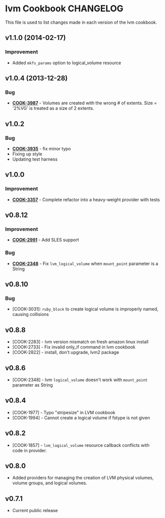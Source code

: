lvm Cookbook CHANGELOG
======================
This file is used to list changes made in each version of the lvm cookbook.


v1.1.0 (2014-02-17)
-------------------
### Improvement
- Added `mkfs_params` option to logical_volume resource


v1.0.4 (2013-12-28)
-------------------
### Bug
- **[COOK-3987](https://tickets.opscode.com/browse/COOK-3987)** - Volumes are created with the wrong # of extents.  Size = '2%VG' is treated as a size of 2 extents.


v1.0.2
------
### Bug
- **[COOK-3935](https://tickets.opscode.com/browse/COOK-3935)** - fix minor typo
- Fixing up style
- Updating test harness


v1.0.0
------
### Improvement
- **[COOK-3357](https://tickets.opscode.com/browse/COOK-3357)** - Complete refactor into a heavy-weight provider with tests

v0.8.12
-------
### Improvement
- **[COOK-2991](https://tickets.opscode.com/browse/COOK-2991)** - Add SLES support

### Bug
- **[COOK-2348](https://tickets.opscode.com/browse/COOK-2348)** - Fix `lvm_logical_volume` when `mount_point` parameter is a String

v0.8.10
-------
### Bug
- [COOK-3031]: `ruby_block` to create logical volume is improperly named, causing collisions

v0.8.8
------
- [COOK-2283] - lvm version mismatch on fresh amazon linux install
- [COOK-2733] - Fix invalid only_if command in lvm cookbook
- [COOK-2822] - install, don't upgrade, lvm2 package

v0.8.6
------
- [COOK-2348] - lvm `logical_volume` doesn't work with `mount_point` parameter as String

v0.8.4
------
- [COOK-1977] - Typo "stripesize" in LVM cookbook
- [COOK-1994] - Cannot create a logical volume if fstype is not given

v0.8.2
------
- [COOK-1857] - `lvm_logical_volume` resource callback conflicts with code in provider.

v0.8.0
------
- Added providers for managing the creation of LVM physical volumes, volume groups, and logical volumes.

v0.7.1
------
- Current public release
